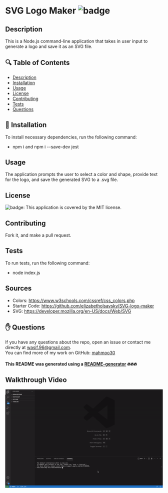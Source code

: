 # SVG Logo Maker ![badge](https://img.shields.io/badge/license-MIT-brightgreen)

## Description
This is a Node.js command-line application that takes in user input to generate a logo and save it as an SVG file. 

## 🔍 Table of Contents
- [Description](#description)
- [Installation](#install)
- [Usage](#usage)
- [License](#license)
- [Contributing](#contribute)
- [Tests](#test)
- [Questions](#questions)

## 💾 Installation
To install necessary dependencies, run the following command:
- npm i and npm i --save-dev jest

## Usage
The application prompts the user to select a color and shape, provide text for the logo, and save the generated SVG to a .svg file.

## License
![badge](https://img.shields.io/badge/license-MIT-brightgreen): This application is covered by the MIT license. 

## Contributing
Fork it, and make a pull request.

## Tests
To run tests, run the following command:
- node index.js

## Sources
- Colors: https://www.w3schools.com/cssref/css_colors.php
- Starter Code: https://github.com/elizabetholsavsky/SVG-logo-maker
- SVG: https://developer.mozilla.org/en-US/docs/Web/SVG

## ✋ Questions
If you have any questions about the repo, open an issue or contact me directly at wasif.96@gmail.com. <br />
You can find more of my work on GitHub: [mahmoo30](https://github.com/mahmoo30)

#### This README was generated using a [README-generator](https://github.com/mahmoo30/readmegenerator) 🔥🔥🔥

## Walkthrough Video
![](https://github.com/mahmoo30/logomaker/blob/main/assets/images/screenRecord.gif)
